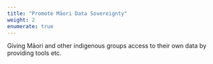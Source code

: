 ```yaml
---
title: "Promote Māori Data Sovereignty"
weight: 2
enumerate: true
---
```


Giving Māori and other indigenous groups access to their own data by providing tools etc.
